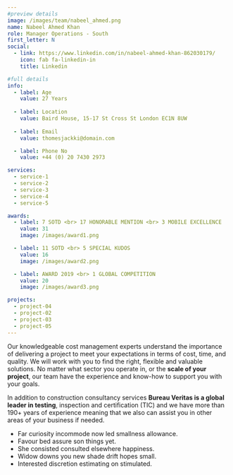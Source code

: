 ```yaml
---
#preview details
image: /images/team/nabeel_ahmed.png
name: Nabeel Ahmed Khan
role: Manager Operations - South
first_letter: N
social:
  - link: https://www.linkedin.com/in/nabeel-ahmed-khan-862030179/
    icon: fab fa-linkedin-in
    title: Linkedin

#full details
info:
  - label: Age
    value: 27 Years
  
  - label: Location
    value: Baird House, 15-17 St Cross St London EC1N 8UW
  
  - label: Email
    value: thomesjackki@domain.com

  - label: Phone No
    value: +44 (0) 20 7430 2973

services: 
  - service-1
  - service-2
  - service-3
  - service-4
  - service-5

awards:
  - label: 7 SOTD <br> 17 HONORABLE MENTION <br> 3 MOBILE EXCELLENCE
    value: 31
    image: /images/award1.png

  - label: 11 SOTD <br> 5 SPECIAL KUDOS
    value: 16
    image: /images/award2.png

  - label: AWARD 2019 <br> 1 GLOBAL COMPETITION
    value: 20
    image: /images/award3.png

projects: 
  - project-04
  - project-02
  - project-03
  - project-05
---
```


Our knowledgeable cost management experts understand the importance of delivering a project to meet your expectations in terms of cost, time, and quality. We will work with you to find the right, flexible and valuable solutions. No matter what sector you operate in, or the **scale of your project**, our team have the experience and know-how to support you with your goals.

In addition to construction consultancy services **Bureau Veritas is a global leader in testing**, inspection and certification (TIC) and we have more than 190+ years of experience meaning that we also can assist you in other areas of your business if needed.

- Far curiosity incommode now led smallness allowance.
- Favour bed assure son things yet.
- She consisted consulted elsewhere happiness.
- Widow downs you new shade drift hopes small.
- Interested discretion estimating on stimulated.
